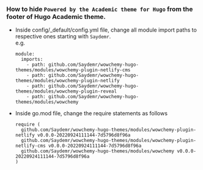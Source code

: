 ### How to hide `Powered by the Academic theme for Hugo` from the footer of Hugo Academic theme.
- Inside config/_default/config.yml file, change all module import paths to respective ones starting with `Saydemr`. \
    e.g.
    ```
    module:
      imports:
        - path: github.com/Saydemr/wowchemy-hugo-themes/modules/wowchemy-plugin-netlify-cms
        - path: github.com/Saydemr/wowchemy-hugo-themes/modules/wowchemy-plugin-netlify
        - path: github.com/Saydemr/wowchemy-hugo-themes/modules/wowchemy-plugin-reveal
        - path: github.com/Saydemr/wowchemy-hugo-themes/modules/wowchemy
    ```
- Inside go.mod file, change the require statements as follows
  ```
  require (
    github.com/Saydemr/wowchemy-hugo-themes/modules/wowchemy-plugin-netlify v0.0.0-20220924111144-7d5796d8f96a
    github.com/Saydemr/wowchemy-hugo-themes/modules/wowchemy-plugin-netlify-cms v0.0.0-20220924111144-7d5796d8f96a
    github.com/Saydemr/wowchemy-hugo-themes/modules/wowchemy v0.0.0-20220924111144-7d5796d8f96a
  )
  ```
